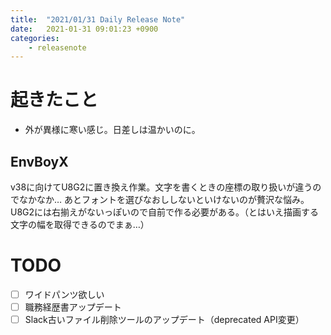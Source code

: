 ```yaml
---
title:  "2021/01/31 Daily Release Note"
date:   2021-01-31 09:01:23 +0900
categories:
    - releasenote
---
```

# 起きたこと

* 外が異様に寒い感じ。日差しは温かいのに。

## EnvBoyX

v38に向けてU8G2に置き換え作業。文字を書くときの座標の取り扱いが違うのでなかなか…
あとフォントを選びなおししないといけないのが贅沢な悩み。
U8G2には右揃えがないっぽいので自前で作る必要がある。（とはいえ描画する文字の幅を取得できるのでまぁ…）

# TODO 

- [ ] ワイドパンツ欲しい
- [ ] 職務経歴書アップデート
- [ ] Slack古いファイル削除ツールのアップデート（deprecated API変更）